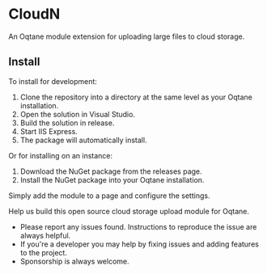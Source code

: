 # CloudN
An Oqtane module extension for uploading large files to cloud storage. 

## Install
To install for development:

1. Clone the repository into a directory at the same level as your Oqtane installation.
1. Open the solution in Visual Studio.
1. Build the solution in release.
1. Start IIS Express.
1. The package will automatically install.

Or for installing on an instance:

1. Download the NuGet package from the releases page.
1. Install the NuGet package into your Oqtane installation.
  
Simply add the module to a page and configure the settings.

Help us build this open source cloud storage upload module for Oqtane. 

* Please report any issues found. Instructions to reproduce the issue are always helpful.
* If you're a developer you may help by fixing issues and adding features to the project.
* Sponsorship is always welcome.

